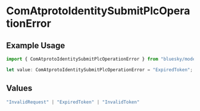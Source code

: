# ComAtprotoIdentitySubmitPlcOperationError

## Example Usage

```typescript
import { ComAtprotoIdentitySubmitPlcOperationError } from "bluesky/models/errors";

let value: ComAtprotoIdentitySubmitPlcOperationError = "ExpiredToken";
```

## Values

```typescript
"InvalidRequest" | "ExpiredToken" | "InvalidToken"
```